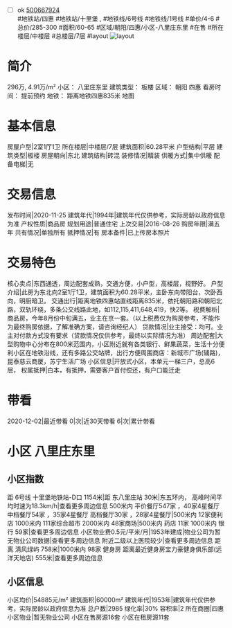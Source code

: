 - [ ] ok [500667924](https://bj.5i5j.com/ershoufang/500667924.html)  
 #地铁站/四惠 #地铁站/十里堡 ,  #地铁线/6号线 #地铁线/1号线
#单价/4-6 #总价/285-300 #面积/60-65   #区域/朝阳/四惠/小区-八里庄东里 #在售 #所在楼层/中楼层 #总楼层/7层 #layout 
![layout](http://image2.5i5j.com//group1/M00/E4/73/CgqJMl7F1viAHta1AAKgmnx9mZQ744.jpg_P5.jpg) 
# 简介 
 296万,  4.91万/m² 
小区： 八里庄东里
建筑类型： 板楼
区域： 朝阳 四惠
看房时间： 提前预约
地铁： 距离地铁四惠835米 地图
# 基本信息 
 房屋户型|2室1厅1卫
所在楼层|中楼层/7层
建筑面积|60.28平米
户型结构|平层
建筑类型|板楼
房屋朝向|东北
建筑结构|砖混
装修情况|精装
供暖方式|集中供暖
配备电梯|无
# 交易信息 
 发布时间|2020-11-25
建筑年代|1994年|建筑年代仅供参考，实际房龄以政府信息为准
产权性质|商品房
规划用途|普通住宅
上次交易|2016-08-26
购房年限|满五年
共有情况|单独所有
抵押情况|有
房本备件|已上传房本照片
# 交易特色 
 核心卖点|东西通透，周边配套成熟，交通方便，小户型，高楼层，视野好。
户型介绍|此房为东北向2室1厅1卫，建筑面积为60.28平米，主卧东向带阳台，次卧西向，明厨暗卫。
交通出行|距离地铁四惠站直线距离835米，依托朝阳路和朝阳北路，双轨环绕，多条公交线路此地，如112,115,411,648,419，快2等。
税费解析|商品房，今年8月份中旬满五，业主在京一套。（以上税费仅为购房参考，不能作为最终购房依据，了解准确方案，请咨询经纪人）
贷款情况|业主接受：均可。业主对付款方式没有要求（贷款情况仅供参考，最终以实际情况为准）
周边配套|大型购物中心分布在800米范围内，小区附近就有各类银行、鲜果蔬菜，生活十分便利小区在地铁沿线，还有多路公交站牌，出行方便周围商店：新城市广场(辅路)，昆泰慈云商厦，苏宁生活广场
小区信息|开放式小区，本单元一梯三户，总高6层，
权属抵押|白本，有抵押，需要客户首付偿还，有户口能迁走
# 带看 
 2020-12-02|最近带看	 0|次|近30天带看	 6|次|累计带看
# 小区 八里庄东里
## 小区指数 
 距 6号线 十里堡地铁站-D口 1154米|距 东八里庄站 30米|东五环内， 高峰时间平均时速为18.3km/h|查看更多周边信息
500米内 平价餐厅547家 ，40家4星餐厅
中档餐厅54家 ，35家4星餐厅
高档餐厅30家 ，28家4星餐厅|500米内 12家便利店
1000米内 111家综合超市
2000米内 48家商场|500米内 药店 11家
1000米内 银行 59家|查看更多周边信息
小区物业费0.5元/平米/月|1953年建成|物业公司为暂无物业公司数据|查看更多周边信息
附近二级以上医院较少|查看更多周边信息
距离 清风绿屿 758米|1000米内 98家 健身房
距离最近健身房宝力豪健身俱乐部(远洋天地店) 555米|查看更多周边信息
## 小区信息 
 小区均价|54885元/m²
建筑面积|60000m²
建筑年代|1953年|建筑年代仅供参考，实际房龄以政府信息为准
总户数|2985
绿化率|30%
容积率|2
所在商圈|四惠
小区物业|暂无物业公司
小区在售房源16套
小区在租房源11套
